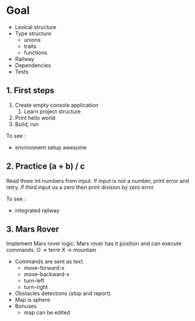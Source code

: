 # Goal
* Lexical structure
* Type structure 
    * unions
    * traits
    * functions
* Railway
* Dependencies
* Tests




## 1. First steps
1. Create empty console application
    1. Learn project structure
2. Print hello world
3. Build, run

To see :
* environment setup
awesome 

## 2. Practice (a + b) / c
Read three int numbers from input.
If input is not a number, print error and retry.
If third input us a zero then print division by zero error.

To see :
* integrated railway

## 3. Mars Rover
Implement Mars rover logic. 
Mars rover has it position and can execute commands.
O -> terre
X -> mountain
* Commands are sent as text.
    * move-forward-x
    * move-backward-x
    * turn-left
    * turn-right
* Obstacles detections (stop and report)
* Map is sphere
* Bonuses
    * map can be edited  